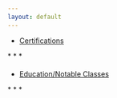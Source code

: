```yaml
---
layout: default
---
```


<ul uk-accordion="" class="uk-accordion">
          <li class="">
            <a class="uk-accordion-title code" href="#">Certifications</a>
            <div class="uk-accordion-content" aria-hidden="true" hidden="">
<img src="assets\images\certs\GCFA.png" alt="" height="200" width="200">
<img src="assets\images\certs\GPYC.png" alt="" height="200" width="200">
<img src="assets\images\certs\sec.png" alt="" height="200" width="200">
<img src="assets\images\certs\CSM.png" alt="" height="200" width="200">
            </div>
          </li>
</ul>
* * *
<ul uk-accordion="" class="uk-accordion">
          <li class="">
          <h4></h4>
            <a class="uk-accordion-title code" href="#">Education/Notable Classes</a>
            <div class="uk-accordion-content" aria-hidden="true" hidden="">
     <dl>
  <dt><img src="assets\images\certs\UI.png" alt="" height="200" width="200"></dt>
  <dd>B.S Criminology</dd>
  <dd>B.S Personality Psychology</dd>
  <dt><img src="assets\images\certs\focalpoint.png" alt="" height="200" width="200"></dt>
  <dd>MALWARE REVERSE ENGINEERING</dd>
  <dd>ASSEMBLY FOR REVERSE ENGINEERS</dd>
  <dd>BEHAVIORAL MALWARE ANALYSIS</dd>
  <dt><img src="assets\images\certs\r9b.png" alt="" height="200" width="200"></dt>
  <dd>Applied Cyber Operation Training</dd>
  <dt><img src="assets\images\certs\umbc.png" alt="" height="200" width="200"></dt>
  <dd>C Programming</dd>
</dl>
</div>
          </li>
</ul>
* * * 